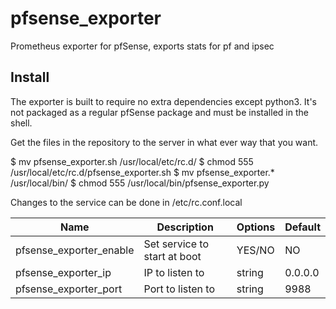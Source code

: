 # pfsense_exporter
Prometheus exporter for pfSense, exports stats for pf and ipsec

## Install
The exporter is built to require no extra dependencies except python3. It's not packaged as a regular pfSense package and must be installed in the shell.

Get the files in the repository to the server in what ever way that you want.

$ mv pfsense_exporter.sh /usr/local/etc/rc.d/ 
$ chmod 555 /usr/local/etc/rc.d/pfsense_exporter.sh
$ mv pfsense_exporter.\* /usr/local/bin/
$ chmod 555 /usr/local/bin/pfsense_exporter.py

Changes to the service can be done in /etc/rc.conf.local

Name     | Description | Options | Default
---------|------------|-----------|------
pfsense_exporter_enable | Set service to start at boot | YES/NO | NO
pfsense_exporter_ip | IP to listen to | string | 0.0.0.0
pfsense_exporter_port | Port to listen to | string | 9988



